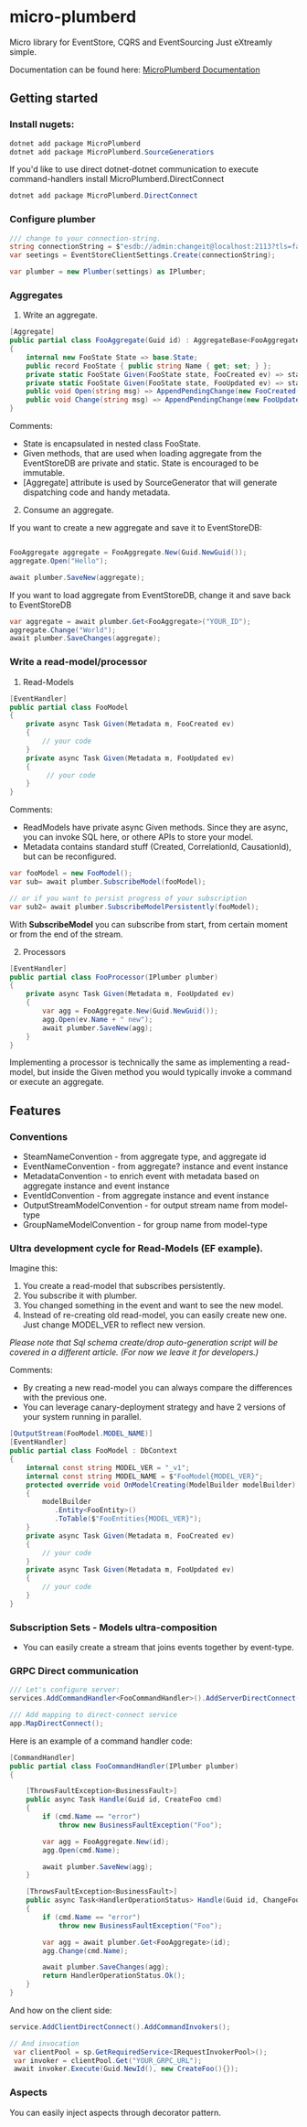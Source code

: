# micro-plumberd
Micro library for EventStore, CQRS and EventSourcing
Just eXtreamly simple.

Documentation can be found here:
[MicroPlumberd Documentation](https://modelingevolution.github.io/micro-plumberd/)

## Getting started

### Install nugets: 

```powershell
dotnet add package MicroPlumberd
dotnet add package MicroPlumberd.SourceGeneratiors
```

If you'd like to use direct dotnet-dotnet communication to execute command-handlers install MicroPlumberd.DirectConnect

```powershell
dotnet add package MicroPlumberd.DirectConnect
```

### Configure plumber

```csharp
/// change to your connection-string.
string connectionString = $"esdb://admin:changeit@localhost:2113?tls=false&tlsVerifyCert=false";
var seetings = EventStoreClientSettings.Create(connectionString);

var plumber = new Plumber(settings) as IPlumber;
```

### Aggregates

1) Write an aggregate.
```csharp
[Aggregate]
public partial class FooAggregate(Guid id) : AggregateBase<FooAggregate.FooState>(id)
{
    internal new FooState State => base.State;
    public record FooState { public string Name { get; set; } };
    private static FooState Given(FooState state, FooCreated ev) => state with { Name = ev.Name };
    private static FooState Given(FooState state, FooUpdated ev) => state with { Name =ev.Name };
    public void Open(string msg) => AppendPendingChange(new FooCreated() { Name = msg });
    public void Change(string msg) => AppendPendingChange(new FooUpdated() { Name = msg });
}
```
Comments:

- State is encapsulated in nested class FooState. 
- Given methods, that are used when loading aggregate from the EventStoreDB are private and static. State is encouraged to be immutable.
- [Aggregate] attribute is used by SourceGenerator that will generate dispatching code and handy metadata.

2) Consume an aggregate.

If you want to create a new aggregate and save it to EventStoreDB:
```csharp

FooAggregate aggregate = FooAggregate.New(Guid.NewGuid());
aggregate.Open("Hello");

await plumber.SaveNew(aggregate);

```

If you want to load aggregate from EventStoreDB, change it and save back to EventStoreDB

```csharp
var aggregate = await plumber.Get<FooAggregate>("YOUR_ID");
aggregate.Change("World");
await plumber.SaveChanges(aggregate);
```

### Write a read-model/processor

1) Read-Models
```csharp
[EventHandler]
public partial class FooModel
{
    private async Task Given(Metadata m, FooCreated ev)
    {
        // your code
    }
    private async Task Given(Metadata m, FooUpdated ev)
    {
         // your code
    }
}
```

Comments:

- ReadModels have private async Given methods. Since they are async, you can invoke SQL here, or othere APIs to store your model.
- Metadata contains standard stuff (Created, CorrelationId, CausationId), but can be reconfigured.

```csharp
var fooModel = new FooModel();
var sub= await plumber.SubscribeModel(fooModel);

// or if you want to persist progress of your subscription
var sub2= await plumber.SubscribeModelPersistently(fooModel);
```

With **SubscribeModel** you can subscribe from start, from certain moment or from the end of the stream. 

2) Processors

```csharp
[EventHandler]
public partial class FooProcessor(IPlumber plumber)
{
    private async Task Given(Metadata m, FooUpdated ev)
    {
        var agg = FooAggregate.New(Guid.NewGuid());
        agg.Open(ev.Name + " new");
        await plumber.SaveNew(agg);
    }
}
```

Implementing a processor is technically the same as implementing a read-model, but inside the Given method you would typically invoke a command or execute an aggregate.

## Features

### Conventions
  - SteamNameConvention - from aggregate type, and aggregate id
  - EventNameConvention - from aggregate? instance and event instance
  - MetadataConvention - to enrich event with metadata based on aggregate instance and event instance
  - EventIdConvention - from aggregate instance and event instance
  - OutputStreamModelConvention - for output stream name from model-type
  - GroupNameModelConvention - for group name from model-type
  
### Ultra development cycle for Read-Models (EF example).

Imagine this:

1. You create a read-model that subscribes persistently.
2. You subscribe it with plumber.
3. You changed something in the event and want to see the new model.
4. Instead of re-creating old read-model, you can easily create new one. Just change MODEL_VER to reflect new version.

*Please note that Sql schema create/drop auto-generation script will be covered in a different article. (For now we leave it for developers.)*

Comments:
- By creating a new read-model you can always compare the differences with the previous one.
- You can leverage canary-deployment strategy and have 2 versions of your system running in parallel.  

```csharp
[OutputStream(FooModel.MODEL_NAME)]
[EventHandler]
public partial class FooModel : DbContext
{
    internal const string MODEL_VER = "_v1";
    internal const string MODEL_NAME = $"FooModel{MODEL_VER}";
    protected override void OnModelCreating(ModelBuilder modelBuilder)
    {
        modelBuilder
           .Entity<FooEntity>()
           .ToTable($"FooEntities{MODEL_VER}");
    }
    private async Task Given(Metadata m, FooCreated ev)
    {
        // your code
    }
    private async Task Given(Metadata m, FooUpdated ev)
    {
        // your code
    }
}
```

### Subscription Sets - Models ultra-composition
  - You can easily create a stream that joins events together by event-type. 

### GRPC Direct communication

```csharp
/// Let's configure server:
services.AddCommandHandler<FooCommandHandler>().AddServerDirectConnect();

/// Add mapping to direct-connect service
app.MapDirectConnect();
```

Here is an example of a command handler code:

```csharp
[CommandHandler]
public partial class FooCommandHandler(IPlumber plumber)
{

    [ThrowsFaultException<BusinessFault>]
    public async Task Handle(Guid id, CreateFoo cmd)
    {
        if (cmd.Name == "error")
            throw new BusinessFaultException("Foo");

        var agg = FooAggregate.New(id);
        agg.Open(cmd.Name);

        await plumber.SaveNew(agg);
    }

    [ThrowsFaultException<BusinessFault>]
    public async Task<HandlerOperationStatus> Handle(Guid id, ChangeFoo cmd)
    {
        if (cmd.Name == "error")
            throw new BusinessFaultException("Foo");

        var agg = await plumber.Get<FooAggregate>(id);
        agg.Change(cmd.Name);

        await plumber.SaveChanges(agg);
        return HandlerOperationStatus.Ok();
    }
}
```

And how on the client side:
```csharp
service.AddClientDirectConnect().AddCommandInvokers();

// And invocation
 var clientPool = sp.GetRequiredService<IRequestInvokerPool>();
 var invoker = clientPool.Get("YOUR_GRPC_URL");
 await invoker.Execute(Guid.NewId(), new CreateFoo(){});
```

### Aspects

You can easily inject aspects through decorator pattern. 